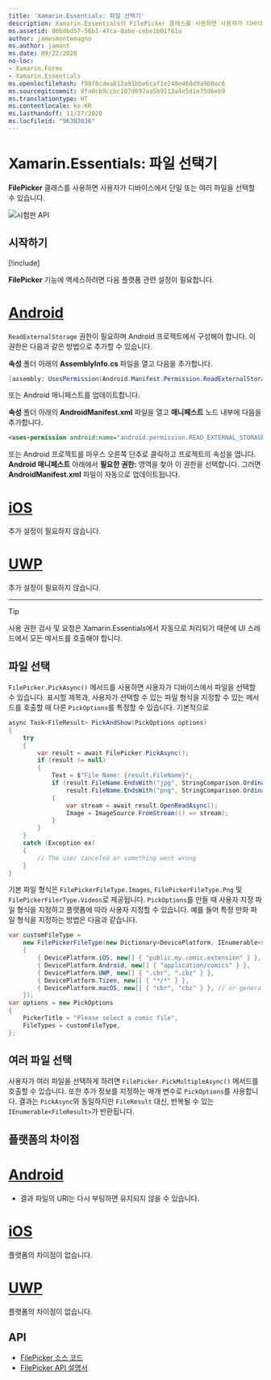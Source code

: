 ```yaml
---
title: 'Xamarin.Essentials: 파일 선택기'
description: Xamarin.Essentials의 FilePicker 클래스를 사용하면 사용자가 디바이스에서 단일 또는 여러 파일을 선택할 수 있습니다.
ms.assetid: 00bdbd57-56b1-47ca-8abe-cebe1b01f61a
author: jamesmontemagno
ms.author: jamont
ms.date: 09/22/2020
no-loc:
- Xamarin.Forms
- Xamarin.Essentials
ms.openlocfilehash: f98f0cdea812a91bbe6caf1e248e468d9a960ac6
ms.sourcegitcommit: 8fa0cb9ccbc107d697aa5b9113a4e5d1e75d6eb9
ms.translationtype: HT
ms.contentlocale: ko-KR
ms.lasthandoff: 11/27/2020
ms.locfileid: "96303036"
---
```

# <a name="no-locxamarinessentials-file-picker"></a>Xamarin.Essentials: 파일 선택기

**FilePicker** 클래스를 사용하면 사용자가 디바이스에서 단일 또는 여러 파일을 선택할 수 있습니다.

![시험판 API](~/media/shared/preview.png)

## <a name="get-started"></a>시작하기

[!include[](~/essentials/includes/get-started.md)]

**FilePicker** 기능에 액세스하려면 다음 플랫폼 관련 설정이 필요합니다.

# <a name="android"></a>[Android](#tab/android)

`ReadExternalStorage` 권한이 필요하며 Android 프로젝트에서 구성해야 합니다. 이 권한은 다음과 같은 방법으로 추가할 수 있습니다.

**속성** 폴더 아래의 **AssemblyInfo.cs** 파일을 열고 다음을 추가합니다.

```csharp
[assembly: UsesPermission(Android.Manifest.Permission.ReadExternalStorage)]
```

또는 Android 매니페스트를 업데이트합니다.

**속성** 폴더 아래의 **AndroidManifest.xml** 파일을 열고 **매니페스트** 노드 내부에 다음을 추가합니다.

```xml
<uses-permission android:name="android.permission.READ_EXTERNAL_STORAGE" />
```

또는 Android 프로젝트를 마우스 오른쪽 단추로 클릭하고 프로젝트의 속성을 엽니다. **Android 매니페스트** 아래에서 **필요한 권한:** 영역을 찾아 이 권한을 선택합니다. 그러면 **AndroidManifest.xml** 파일이 자동으로 업데이트됩니다.

# <a name="ios"></a>[iOS](#tab/ios)

추가 설정이 필요하지 않습니다.

# <a name="uwp"></a>[UWP](#tab/uwp)

추가 설정이 필요하지 않습니다.

-----

> [!TIP]
> 사용 권한 검사 및 요청은 Xamarin.Essentials에서 자동으로 처리되기 때문에 UI 스레드에서 모든 메서드를 호출해야 합니다.

## <a name="pick-file"></a>파일 선택

`FilePicker.PickAsync()` 메서드를 사용하면 사용자가 디바이스에서 파일을 선택할 수 있습니다. 표시할 제목과, 사용자가 선택할 수 있는 파일 형식을 지정할 수 있는 메서드를 호출할 때 다른 `PickOptions`를 특정할 수 있습니다. 기본적으로 

```csharp
async Task<FileResult> PickAndShow(PickOptions options)
{
    try
    {
        var result = await FilePicker.PickAsync();
        if (result != null)
        {
            Text = $"File Name: {result.FileName}";
            if (result.FileName.EndsWith("jpg", StringComparison.OrdinalIgnoreCase) ||
                result.FileName.EndsWith("png", StringComparison.OrdinalIgnoreCase))
            {
                var stream = await result.OpenReadAsync();
                Image = ImageSource.FromStream(() => stream);
            }
        }
    }
    catch (Exception ex)
    {
        // The user canceled or something went wrong
    }
}
```

기본 파일 형식은 `FilePickerFileType.Images`, `FilePickerFileType.Png` 및 `FilePickerFilerType.Videos`로 제공됩니다. `PickOptions`를 만들 때 사용자 지정 파일 형식을 지정하고 플랫폼에 따라 사용자 지정할 수 있습니다. 예를 들어 특정 만화 파일 형식을 지정하는 방법은 다음과 같습니다.

```csharp
var customFileType =
    new FilePickerFileType(new Dictionary<DevicePlatform, IEnumerable<string>>
    {
        { DevicePlatform.iOS, new[] { "public.my.comic.extension" } }, // or general UTType values
        { DevicePlatform.Android, new[] { "application/comics" } },
        { DevicePlatform.UWP, new[] { ".cbr", ".cbz" } },
        { DevicePlatform.Tizen, new[] { "*/*" } },
        { DevicePlatform.macOS, new[] { "cbr", "cbz" } }, // or general UTType values
    });
var options = new PickOptions
{
    PickerTitle = "Please select a comic file",
    FileTypes = customFileType,
};
```

## <a name="pick-multiple-files"></a>여러 파일 선택

사용자가 여러 파일을 선택하게 하려면 `FilePicker.PickMultipleAsync()` 메서드를 호출할 수 있습니다. 또한 추가 정보를 지정하는 매개 변수로 `PickOptions`를 사용합니다. 결과는 `PickAsync`와 동일하지만 `FileResult` 대신, 반복될 수 있는 `IEnumerable<FileResult>`가 반환됩니다.


## <a name="platform-differences"></a>플랫폼의 차이점

# <a name="android"></a>[Android](#tab/android)

- 결과 파일의 URI는 다시 부팅하면 유지되지 않을 수 있습니다.

# <a name="ios"></a>[iOS](#tab/ios)

플랫폼의 차이점이 없습니다.

# <a name="uwp"></a>[UWP](#tab/uwp)

플랫폼의 차이점이 없습니다.

## <a name="api"></a>API

- [FilePicker 소스 코드](https://github.com/xamarin/Essentials/tree/main/Xamarin.Essentials/FilePicker)
- [FilePicker API 설명서](xref:Xamarin.Essentials.FilePicker)
